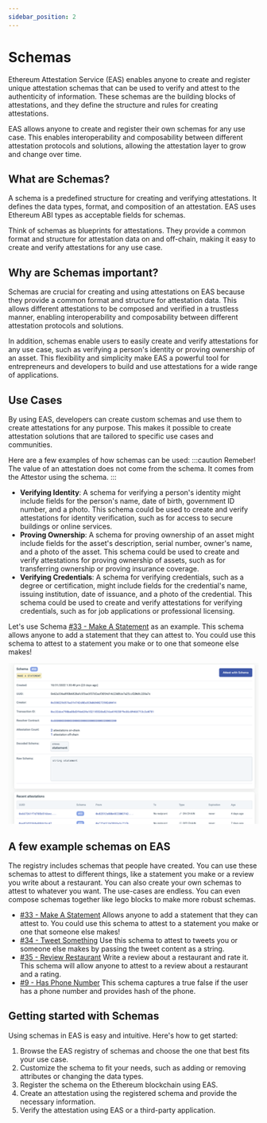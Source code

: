 ```yaml
---
sidebar_position: 2
---
```

# Schemas
Ethereum Attestation Service (EAS) enables anyone to create and register unique attestation schemas that can be used to verify and attest to the authenticity of information. These schemas are the building blocks of attestations, and they define the structure and rules for creating attestations.

EAS allows anyone to create and register their own schemas for any use case. This enables interoperability and composability between different attestation protocols and solutions, allowing the attestation layer to grow and change over time.

## What are Schemas?
A schema is a predefined structure for creating and verifying attestations. It defines the data types, format, and composition of an attestation. EAS uses Ethereum ABI types as acceptable fields for schemas.

Think of schemas as blueprints for attestations. They provide a common format and structure for attestation data on and off-chain, making it easy to create and verify attestations for any use case.

## Why are Schemas important?
Schemas are crucial for creating and using attestations on EAS because they provide a common format and structure for attestation data. This allows different attestations to be composed and verified in a trustless manner, enabling interoperability and composability between different attestation protocols and solutions.

In addition, schemas enable users to easily create and verify attestations for any use case, such as verifying a person's identity or proving ownership of an asset. This flexibility and simplicity make EAS a powerful tool for entrepreneurs and developers to build and use attestations for a wide range of applications.

## Use Cases
By using EAS, developers can create custom schemas and use them to create attestations for any purpose. This makes it possible to create attestation solutions that are tailored to specific use cases and communities.

Here are a few examples of how schemas can be used:
:::caution Remeber! The value of an attestation does not come from the schema. It comes from the Attestor using the schema.
:::

- **Verifying Identity**: A schema for verifying a person's identity might include fields for the person's name, date of birth, government ID number, and a photo. This schema could be used to create and verify attestations for identity verification, such as for access to secure buildings or online services.
- **Proving Ownership**: A schema for proving ownership of an asset might include fields for the asset's description, serial number, owner's name, and a photo of the asset. This schema could be used to create and verify attestations for proving ownership of assets, such as for transferring ownership or proving insurance coverage.
- **Verifying Credentials**: A schema for verifying credentials, such as a degree or certification, might include fields for the credential's name, issuing institution, date of issuance, and a photo of the credential. This schema could be used to create and verify attestations for verifying credentials, such as for job applications or professional licensing.

Let's use Schema [#33 - Make A Statement](https://easscan.com/schema/view/0x62a336a890b6828afc5f3ae3f37d0acf3054d14d23d8de7a25ccf2068c203a7e) as an example. This schema allows anyone to add a statement that they can attest to. You could use this schema to attest to a statement you make or to one that someone else makes!


![#33 - Make A Statement](./img/Schema-34-Sample.png)

## A few example schemas on EAS
The registry includes schemas that people have created. You can use these schemas to attest to different things, like a statement you make or a review you write about a restaurant. You can also create your own schemas to attest to whatever you want. The use-cases are endless. You can even compose schemas together like lego blocks to make more robust schemas. 

- [#33 - Make A Statement](https://easscan.com/schema/view/0x62a336a890b6828afc5f3ae3f37d0acf3054d14d23d8de7a25ccf2068c203a7e) Allows anyone to add a statement that they can attest to. You could use this schema to attest to a statement you make or one that someone else makes!
- [#34 - Tweet Something](https://easscan.com/schema/view/0x35a726ec7d0d25a966ead1ec068099879734083223c58b20f398ebc59602a983) Use this schema to attest to tweets you or someone else makes by passing the tweet content as a string.
- [#35 - Review Restaurant](https://easscan.com/schema/view/0xae74d9b2a7c74cce610f452624591ebeb22fcd5663b991cc0033f0c4411c38c1) Write a review about a restaurant and rate it. This schema will allow anyone to attest to a review about a restaurant and a rating.
- [#9 - Has Phone Number](https://easscan.com/schema/view/0x35a726ec7d0d25a966ead1ec068099879734083223c58b20f398ebc59602a983) This schema captures a true false if the user has a phone number and provides hash of the phone.


## Getting started with Schemas
Using schemas in EAS is easy and intuitive. Here's how to get started:

1. Browse the EAS registry of schemas and choose the one that best fits your use case.
2. Customize the schema to fit your needs, such as adding or removing attributes or changing the data types.
3. Register the schema on the Ethereum blockchain using EAS.
4. Create an attestation using the registered schema and provide the necessary information.
5. Verify the attestation using EAS or a third-party application.

